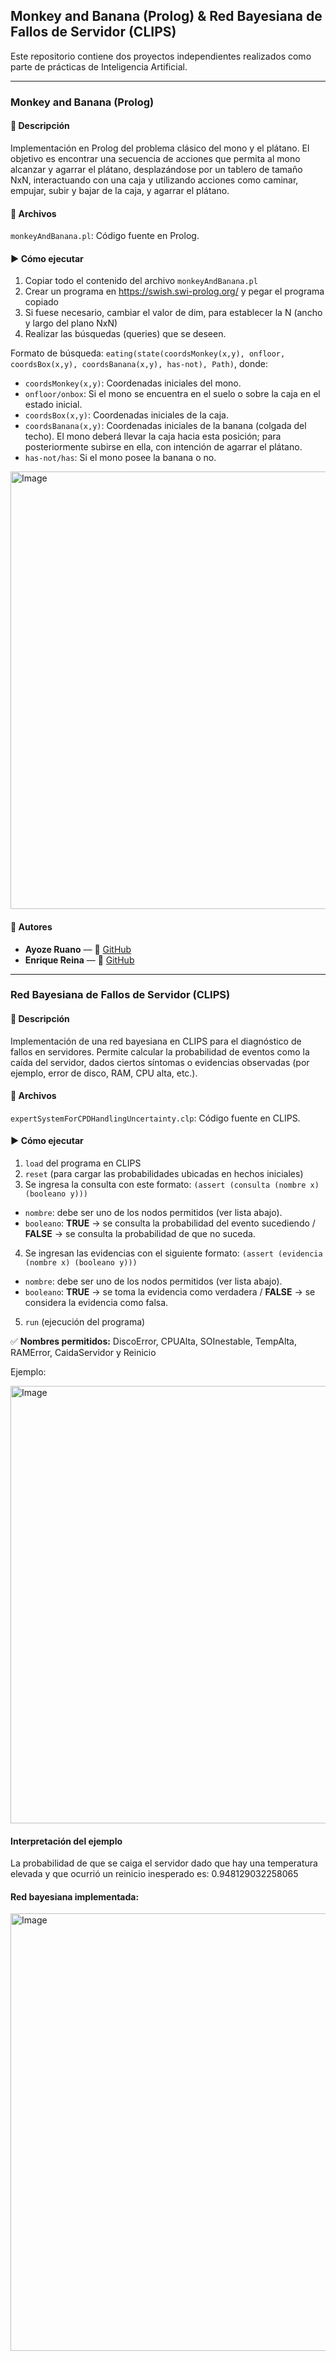 ## Monkey and Banana (Prolog) & Red Bayesiana de Fallos de Servidor (CLIPS)
Este repositorio contiene dos proyectos independientes realizados como parte de prácticas de Inteligencia Artificial.

---

### Monkey and Banana (Prolog)
#### 📌 Descripción
Implementación en Prolog del problema clásico del mono y el plátano. El objetivo es encontrar una secuencia de acciones que permita al mono alcanzar y agarrar el plátano, desplazándose por un tablero de tamaño NxN, interactuando con una caja y utilizando acciones como caminar, empujar, subir y bajar de la caja, y agarrar el plátano.

#### 📄 Archivos
`monkeyAndBanana.pl`: Código fuente en Prolog.

#### ▶️ Cómo ejecutar
1. Copiar todo el contenido del archivo `monkeyAndBanana.pl`
2. Crear un programa en https://swish.swi-prolog.org/ y pegar el programa copiado
3. Si fuese necesario, cambiar el valor de dim, para establecer la N (ancho y largo del plano NxN)
4. Realizar las búsquedas (queries) que se deseen.

Formato de búsqueda: `eating(state(coordsMonkey(x,y), onfloor, coordsBox(x,y), coordsBanana(x,y), has-not), Path)`, donde:
* `coordsMonkey(x,y)`: Coordenadas iniciales del mono.
* `onfloor/onbox`: Si el mono se encuentra en el suelo o sobre la caja en el estado inicial.
* `coordsBox(x,y)`: Coordenadas iniciales de la caja.
* `coordsBanana(x,y)`: Coordenadas iniciales de la banana (colgada del techo). El mono deberá llevar la caja hacia esta posición; para posteriormente subirse en ella, con intención de agarrar el plátano.
* `has-not/has`: Si el mono posee la banana o no.

<img src="https://github.com/user-attachments/assets/0bf2dd11-f53d-42df-ac98-1dd03b8b454d" alt="Image" width="700"/>

#### 👥 Autores

- **Ayoze Ruano** — 🔗 [GitHub](https://github.com/ayozeruanoalc)
- **Enrique Reina** — 🔗 [GitHub](https://github.com/ellupe)

---

### Red Bayesiana de Fallos de Servidor (CLIPS)
#### 📌 Descripción
Implementación de una red bayesiana en CLIPS para el diagnóstico de fallos en servidores. Permite calcular la probabilidad de eventos como la caída del servidor, dados ciertos síntomas o evidencias observadas (por ejemplo, error de disco, RAM, CPU alta, etc.).

#### 📄 Archivos
`expertSystemForCPDHandlingUncertainty.clp`: Código fuente en CLIPS.

#### ▶️ Cómo ejecutar
1. `load` del programa en CLIPS
2. `reset` (para cargar las probabilidades ubicadas en hechos iniciales)
3. Se ingresa la consulta con este formato: `(assert (consulta (nombre x) (booleano y)))`
* `nombre`: debe ser uno de los nodos permitidos (ver lista abajo).
* `booleano`: **TRUE** → se consulta la probabilidad del evento sucediendo / **FALSE** → se consulta la probabilidad de que no suceda.
4. Se ingresan las evidencias con el siguiente formato: `(assert (evidencia (nombre x) (booleano y)))`
* `nombre`: debe ser uno de los nodos permitidos (ver lista abajo).
* `booleano`: **TRUE** → se toma la evidencia como verdadera / **FALSE** → se considera la evidencia como falsa.
5. `run` (ejecución del programa)

✅ **Nombres permitidos:** DiscoError, CPUAlta, SOInestable, TempAlta, RAMError, CaidaServidor y Reinicio

Ejemplo:

<img src="https://github.com/user-attachments/assets/e9f7858b-2f55-4f96-a09e-41663dca43e0" alt="Image" width="700"/>

#### Interpretación del ejemplo

La probabilidad de que se caiga el servidor dado que hay una temperatura elevada y que ocurrió un reinicio inesperado es: 0.948129032258065

#### Red bayesiana implementada:

<img src="https://github.com/user-attachments/assets/f98b1cf8-e9fe-45a3-b823-a46b19d22c52" alt="Image" width="700"/>

